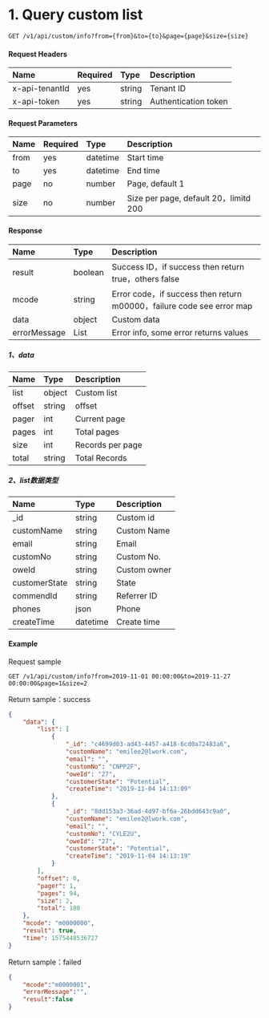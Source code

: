 # 1. Query custom list

```
GET /v1/api/custom/info?from={from}&to={to}&page={page}&size={size}
```

#### Request Headers

| Name | Required | Type | Description |
| :--- | :--- | :--- | :--- |
| x-api-tenantId | yes | string | Tenant ID |
| x-api-token | yes | string | Authentication token |

#### Request Parameters

| Name | Required | Type | Description |
| :--- | :--- | :--- | :--- |
| from | yes | datetime | Start time |
| to | yes | datetime | End time |
| page | no | number | Page, default 1 |
| size | no | number | Size per page, default 20，limitd 200 |

#### Response

| Name | Type | Description |
| :--- | :--- | :--- |
| result | boolean | Success ID，if success then return true，others false |
| mcode | string | Error code，if success then return m00000，failure code see error map |
| data | object | Custom data |
| errorMessage | List | Error info, some error returns values |

##### 1、data

| Name | Type | Description |
| :--- | :--- | :--- |
| list | object | Custom list |
| offset | string | offset |
| pager | int | Current page |
| pages | int | Total pages |
| size | int | Records per page |
| total | string | Total Records |

##### 2、list数据类型

| Name | Type | Description |
| :--- | :--- | :--- |
| \_id | string | Custom id |
| customName | string | Custom Name |
| email | string | Email |
| customNo | string | Custom No. |
| oweId | string | Custom owner  |
| customerState | string | State |
| commendId | string | Referrer ID |
| phones | json | Phone |
| createTime | datetime | Create time |

#### 

#### 

#### 

#### Example

Request sample

```
GET /v1/api/custom/info?from=2019-11-01 00:00:00&to=2019-11-27 00:00:00&page=1&size=2
```

Return sample：success

```json
{
    "data": {
        "list": [
            {
                "_id": "c4699d03-ad43-4457-a418-6cd0a72483a6",
                "customName": "emilee2@lwork.com",
                "email": "",
                "customNo": "CNPP2F",
                "oweId": "27",
                "customerState": "Potential",
                "createTime": "2019-11-04 14:13:09"
            },
            {
                "_id": "8dd153a3-36ad-4d97-bf6a-26bdd643c9a0",
                "customName": "emilee2@lwork.com",
                "email": "",
                "customNo": "CYLE2U",
                "oweId": "27",
                "customerState": "Potential",
                "createTime": "2019-11-04 14:13:19"
            }
        ],
        "offset": 0,
        "pager": 1,
        "pages": 94,
        "size": 2,
        "total": 188
    },
    "mcode": "m0000000",
    "result": true,
    "time": 1575448536727
}
```

Return sample：failed

```json
{
    "mcode":"m0000001",
    "errorMessage":"",
    "result":false
}
```

# 



